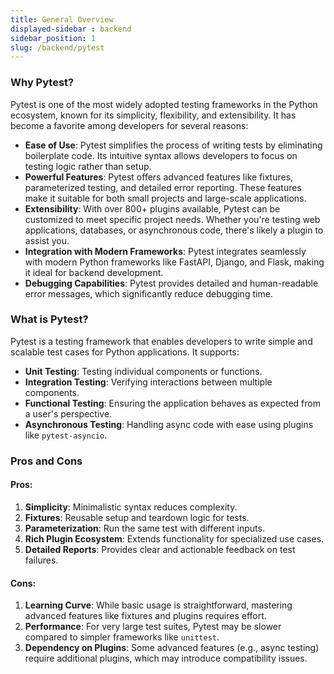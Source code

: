 ```yaml
---
title: General Overview
displayed-sidebar : backend
sidebar_position: 1
slug: /backend/pytest
---
```

<!-- ### Pytest: An Introduction to the Leading Python Testing Framework

**Pytest** is a powerful and widely used testing framework in Python, renowned for its simplicity, flexibility, and extensibility. As a third-party library, Pytest has become the de facto standard for Python testing, making it the go-to choice for many developers, particularly in the context of modern backend development. Whether working with small applications or large-scale asynchronous systems like **FastAPI**, Pytest provides an intuitive and robust solution for testing.

Designed to meet the needs of developers who require efficient, readable, and scalable testing strategies, Pytest makes it easy to write simple test cases while also supporting advanced use cases with minimal boilerplate.

### Why Pytest?

1. **Simple Syntax**: The syntax in Pytest is both intuitive and concise, allowing developers to focus on the core logic of their tests. Tests can be written as plain Python functions, and Pytest takes care of the rest.
  
2. **Extensibility**: With a rich ecosystem of plugins and built-in features, Pytest can be extended to meet a wide range of testing needs. Whether it's for coverage analysis, mocking objects, or running tests in parallel, Pytest has a plugin for it.

3. **Compatibility**: Pytest works seamlessly with popular frameworks like **FastAPI** and **Django**, making it an ideal choice for testing in these environments. Additionally, Pytest supports testing of both synchronous and asynchronous code.

4. **Readable and Detailed Test Output**: When tests fail, Pytest provides clear, detailed reports that help developers understand why the test failed. This can include information such as the values of variables, stack traces, and more.

### Key Features of Pytest

#### 1. **Simple and Intuitive Syntax**
Pytest emphasizes readability and simplicity. Test functions are written as regular Python functions, and you can use standard Python assertions to verify that your code behaves as expected. The test names are automatically discovered based on their prefix, usually starting with `test_`.

Example:

```python
def test_addition():
    assert 2 + 3 == 5
```

#### 2. **Fixtures: Dependency Injection**
Fixtures in Pytest allow you to define reusable setup and teardown logic, which can be injected into tests as dependencies. This is incredibly useful when you need to set up a common state or resource (e.g., a database connection) for multiple tests. Fixtures can be scoped to specific tests, modules, or sessions, and can even be parameterized.

Example:

```python
import pytest

@pytest.fixture
def sample_data():
    return {"key": "value"}

def test_using_fixture(sample_data):
    assert sample_data["key"] == "value"
```

#### 3. **Parameterized Testing**
With Pytest, you can easily run the same test with different inputs using the `@pytest.mark.parametrize` decorator. This allows you to avoid writing repetitive test code and ensures that the tested logic works for a wide variety of input values.

Example:

```python
@pytest.mark.parametrize("a, b, expected", [
    (1, 2, 3),
    (2, 3, 5),
    (5, 5, 10)
])
def test_addition(a, b, expected):
    assert a + b == expected
```

#### 4. **Asynchronous Testing with `pytest-asyncio`**
Pytest natively supports asynchronous code testing with the help of the `pytest-asyncio` plugin. This makes Pytest an ideal choice for testing asynchronous applications, such as those built with **FastAPI** or **Django Channels**.

Example:

```python
import pytest
import asyncio

@pytest.mark.asyncio
async def test_async_function():
    await asyncio.sleep(1)
    assert 1 + 1 == 2
```

#### 5. **Rich Ecosystem of Plugins**
Pytest's functionality can be extended with a wide range of plugins that cater to different testing needs:

- **pytest-cov**: For test coverage reporting.
- **pytest-mock**: For easy mocking of objects and functions.
- **pytest-xdist**: For running tests in parallel to speed up execution.
- **pytest-django**: For testing Django applications.
- **pytest-fastapi**: For testing FastAPI applications.

Plugins can be installed easily via `pip` and integrated seamlessly with the test suite.

#### 6. **Clear and Informative Error Messages**
When a test fails, Pytest provides detailed information to help you quickly identify the cause of the failure. The output typically includes the test function name, the failure reason, and a detailed stack trace, which makes debugging faster and more straightforward.

Example (failing test output):

```
def test_addition():
>       assert 2 + 2 == 5
E       assert 2 + 2 == 5
E         + 2
E         - 4
```

This clarity in error reporting saves time during the debugging process.

#### 7. **Test Discovery**
Pytest automatically discovers test functions in your project by looking for files starting with `test_` or ending with `_test.py` and identifying functions prefixed with `test_`. This eliminates the need for manual test suite configuration, making it easy to run all tests in a project.

#### 8. **Advanced Assertions**
Pytest provides built-in assertions, which allow you to verify conditions in tests. Pytest's assertion introspection helps in generating informative error messages. Additionally, Pytest supports a rich set of assertion functions, making it easy to test different conditions (e.g., equality, containment, exception handling).

Example:

```python
def test_dict_keys():
    d = {"apple": 1, "banana": 2}
    assert "apple" in d
    assert "orange" not in d
```

---

### Conclusion

Pytest stands out as one of the most powerful and flexible testing frameworks in the Python ecosystem. Whether you're working on a small script or a complex backend application, Pytest makes writing and running tests simple, intuitive, and effective. Its combination of easy-to-use syntax, powerful features like fixtures and parameterization, as well as its extensibility with plugins, makes it the perfect choice for developers seeking reliable and maintainable test suites. The clear and detailed error messages ensure that debugging is easier, while its support for modern technologies like FastAPI and Django make Pytest an excellent choice for modern web development. -->

### **Why Pytest?**
Pytest is one of the most widely adopted testing frameworks in the Python ecosystem, known for its simplicity, flexibility, and extensibility. It has become a favorite among developers for several reasons:

- **Ease of Use**: Pytest simplifies the process of writing tests by eliminating boilerplate code. Its intuitive syntax allows developers to focus on testing logic rather than setup.
- **Powerful Features**: Pytest offers advanced features like fixtures, parameterized testing, and detailed error reporting. These features make it suitable for both small projects and large-scale applications.
- **Extensibility**: With over 800+ plugins available, Pytest can be customized to meet specific project needs. Whether you're testing web applications, databases, or asynchronous code, there's likely a plugin to assist you.
- **Integration with Modern Frameworks**: Pytest integrates seamlessly with modern Python frameworks like FastAPI, Django, and Flask, making it ideal for backend development.
- **Debugging Capabilities**: Pytest provides detailed and human-readable error messages, which significantly reduce debugging time.

### **What is Pytest?**
Pytest is a testing framework that enables developers to write simple and scalable test cases for Python applications. It supports:
- **Unit Testing**: Testing individual components or functions.
- **Integration Testing**: Verifying interactions between multiple components.
- **Functional Testing**: Ensuring the application behaves as expected from a user's perspective.
- **Asynchronous Testing**: Handling async code with ease using plugins like `pytest-asyncio`.

### **Pros and Cons**
#### **Pros**:
1. **Simplicity**: Minimalistic syntax reduces complexity.
2. **Fixtures**: Reusable setup and teardown logic for tests.
3. **Parameterization**: Run the same test with different inputs.
4. **Rich Plugin Ecosystem**: Extends functionality for specialized use cases.
5. **Detailed Reports**: Provides clear and actionable feedback on test failures.

#### **Cons**:
1. **Learning Curve**: While basic usage is straightforward, mastering advanced features like fixtures and plugins requires effort.
2. **Performance**: For very large test suites, Pytest may be slower compared to simpler frameworks like `unittest`.
3. **Dependency on Plugins**: Some advanced features (e.g., async testing) require additional plugins, which may introduce compatibility issues.
